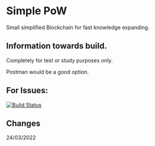 # Simple PoW

Small simplified Blockchain for fast knowledge expanding.

## Information towards build.

Completely for test or study purposes only.

Postman would be a good option.


## For Issues: 

[![Build Status](https://img.shields.io/github/issues/le3ch-tech/gen1.blockchain.local?label=Issues)](https://github.com/le3ch-tech/gen1.blockchain.local/issues)

## Changes

24/03/2022
